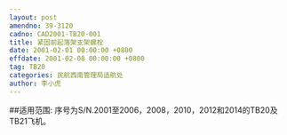 ```yaml
---
layout: post
amendno: 39-3120
cadno: CAD2001-TB20-001
title: 紧固前起落架支架螺栓
date: 2001-02-01 00:00:00 +0800
effdate: 2001-02-08 00:00:00 +0800
tag: TB20
categories: 民航西南管理局适航处
author: 李小虎
---
```


##适用范围:
序号为S/N.2001至2006，2008，2010，2012和2014的TB20及TB21飞机。

